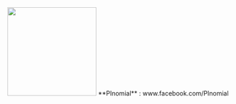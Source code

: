 <img src="https://user-images.githubusercontent.com/37381223/127213464-73edbd58-fc54-472a-832c-13b7b01a20df.png" width="200" height="200">
**PInomial** : www.facebook.com/PInomial
